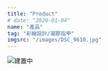 ```yaml
---
title: "Product"
# date: "2020-01-04"
name: "產品"
tag: "彩繪設計/凝膠指甲"
imgsrc: "/images/DSC_9610.jpg"
---
```


![建置中](https://www.lilyhouse.com.tw/wp-content/uploads/2016/06/%E9%A0%81%E9%9D%A2%E5%BB%BA%E6%A7%8B%E4%B8%AD-01-1.png)
